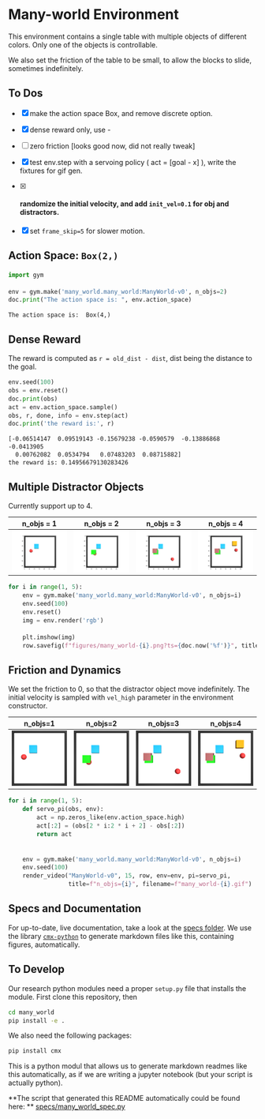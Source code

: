 # Many-world Environment

This environment contains a single table with multiple objects of 
different colors. Only one of the objects is controllable.

We also set the friction of the table to be small, to allow the 
blocks to slide, sometimes indefinitely.

## To Dos

- [x]  make the action space Box, and remove discrete option.
- [x]  dense reward only, use <dist to goal at t-1> - <dist to goal at t>
- [ ]  zero friction [looks good now, did not really tweak]
- [x]  test env.step with a servoing policy ( act = [goal - x] ), write the fixtures for gif gen.
- [x]  #### randomize the initial velocity, and add `init_vel=0.1` for obj and distractors.
- [x]  set `frame_skip=5` for slower motion.


## Action Space: `Box(2,)`

```python
import gym

env = gym.make('many_world.many_world:ManyWorld-v0', n_objs=2)
doc.print("The action space is: ", env.action_space)
```

```
The action space is:  Box(4,)
```

## Dense Reward

The reward is computed as `r = old_dist - dist`, dist being the distance to the goal.

```python
env.seed(100)
obs = env.reset()
doc.print(obs)
act = env.action_space.sample()
obs, r, done, info = env.step(act)
doc.print('the reward is:', r)
```

```
[-0.06514147  0.09519143 -0.15679238 -0.0590579  -0.13886868 -0.0413905
  0.00762082  0.0534794   0.07483203  0.08715882]
the reward is: 0.14956679130283426
```

## Multiple Distractor Objects

Currently support up to 4.

|                        **n_objs = 1**                        |                        **n_objs = 2**                        |                        **n_objs = 3**                        |                        **n_objs = 4**                        |
| :----------------------------------------------------------: | :----------------------------------------------------------: | :----------------------------------------------------------: | :----------------------------------------------------------: |
| <img style="align-self:center;" src="figures/many_world-1.png?ts=243236" image="None" styles="{'margin': '0.5em'}" width="None" height="None"/> | <img style="align-self:center;" src="figures/many_world-2.png?ts=446009" image="None" styles="{'margin': '0.5em'}" width="None" height="None"/> | <img style="align-self:center;" src="figures/many_world-3.png?ts=588259" image="None" styles="{'margin': '0.5em'}" width="None" height="None"/> | <img style="align-self:center;" src="figures/many_world-4.png?ts=725175" image="None" styles="{'margin': '0.5em'}" width="None" height="None"/> |

```python
for i in range(1, 5):
    env = gym.make('many_world.many_world:ManyWorld-v0', n_objs=i)
    env.seed(100)
    env.reset()
    img = env.render('rgb')

    plt.imshow(img)
    row.savefig(f"figures/many_world-{i}.png?ts={doc.now('%f')}", title=f"n_objs = {i}")
```

## Friction and Dynamics

We set the friction to 0, so that the distractor object move indefinitely.
The initial velocity is sampled with `vel_high` parameter in the environment
constructor.

|                         **n_objs=1**                         |                         **n_objs=2**                         |                         **n_objs=3**                         |                         **n_objs=4**                         |
| :----------------------------------------------------------: | :----------------------------------------------------------: | :----------------------------------------------------------: | :----------------------------------------------------------: |
| ![figures/many_world-1.gif?ts=823593](figures/many_world-1.gif?ts=823593) | ![figures/many_world-2.gif?ts=220373](figures/many_world-2.gif?ts=220373) | ![figures/many_world-3.gif?ts=848789](figures/many_world-3.gif?ts=848789) | ![figures/many_world-4.gif?ts=835134](figures/many_world-4.gif?ts=835134) |

```python
for i in range(1, 5):
    def servo_pi(obs, env):
        act = np.zeros_like(env.action_space.high)
        act[:2] = (obs[2 * i:2 * i + 2] - obs[:2])
        return act


    env = gym.make('many_world.many_world:ManyWorld-v0', n_objs=i)
    env.seed(100)
    render_video("ManyWorld-v0", 15, row, env=env, pi=servo_pi,
                 title=f"n_objs={i}", filename=f"many_world-{i}.gif")
```

## Specs and Documentation

For up-to-date, live documentation, take a look at the [specs folder](specs). We use the library [`cmx-python`](https://github.com/cmx/cmx-python)  to generate markdown files like this, containing figures, automatically. 



## To Develop

Our research python modules need a proper `setup.py` file that installs the module. First clone this repository, then

```bash
cd many_world
pip install -e .
```

We also need the following packages:

```python
pip install cmx
```

This is a python modul that allows us to generate markdown readmes like this automatically, as if we are writing a jupyter notebook (but your script is actually python).

**The script that generated this README automatically could be found here: ** [specs/many_world_spec.py](specs/many_world_spec.py)
